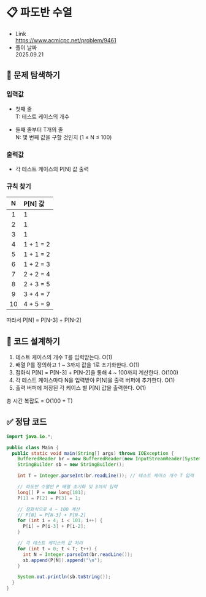 # 📋 파도반 수열
- Link<br>
https://www.acmicpc.net/problem/9461
- 풀이 날짜<br>
2025.09.21

## 🔎 문제 탐색하기

### 입력값
- 첫째 줄<br>
T: 테스트 케이스의 개수

- 둘째 줄부터 T개의 줄<br>
N: 몇 번째 값을 구할 것인지 (1 ≤ N ≤ 100)

### 출력값
- 각 테스트 케이스의 P[N] 값 출력<br>

### 규칙 찾기
| **N** | **P[N] 값** |
| :---: | :--- |
| 1 | 1 |
| 2 | 1 |
| 3 | 1 |
| 4 | 1 + 1 = 2 |
| 5 | 1 + 1 = 2 |
| 6 | 1 + 2 = 3 |
| 7 | 2 + 2 = 4 |
| 8 | 2 + 3 = 5 |
| 9 | 3 + 4 = 7 |
| 10 |4 + 5 = 9 |

따라서 P[N] = P[N-3] + P[N-2]

## 📝 코드 설계하기
1. 테스트 케이스의 개수 T를 입력받는다. O(1)
2. 배열 P를 정의하고 1 ~ 3까지 값을 1로 초기화한다. O(1)
3. 점화식 P[N] = P[N-3] + P[N-2]을 통해 4 ~ 100까지 계산한다. O(100)
4. 각 테스트 케이스마다 N을 입력받아 P[N]을 출력 버퍼에 추가한다. O(1)
5. 출력 버퍼에 저장된 각 케이스 별 P[N] 값을 출력한다. O(1)

총 시간 복잡도 = O(100 + T)

## ✅ 정답 코드
```java
import java.io.*;

public class Main {
  public static void main(String[] args) throws IOException {
    BufferedReader br = new BufferedReader(new InputStreamReader(System.in));
    StringBuilder sb = new StringBuilder();

    int T = Integer.parseInt(br.readLine()); // 테스트 케이스 개수 T 입력

    // 파도반 수열인 P 배열 초기화 및 3까지 입력
    long[] P = new long[101];
    P[1] = P[2] = P[3] = 1;

    // 점화식으로 4 ~ 100 계산
    // P[N] = P[N-3] + P[N-2]
    for (int i = 4; i < 101; i++) {
      P[i] = P[i-3] + P[i-2];
    }

    // 각 테스트 케이스의 값 처리
    for (int t = 0; t < T; t++) {
      int N = Integer.parseInt(br.readLine());
      sb.append(P[N]).append("\n");
    }

    System.out.println(sb.toString());
  }
}
```